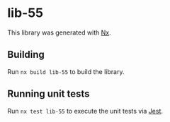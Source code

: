 # lib-55

This library was generated with [Nx](https://nx.dev).

## Building

Run `nx build lib-55` to build the library.

## Running unit tests

Run `nx test lib-55` to execute the unit tests via [Jest](https://jestjs.io).
